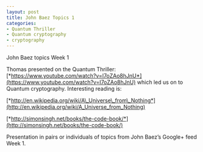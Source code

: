 ```yaml
---
layout: post
title: John Baez Topics 1
categories:
- Quantum Thriller
- Quantum cryptography
- cryptography
---
```


John Baez topics Week 1

Thomas presented on the Quantum Thriller:
[*https://www.youtube.com/watch?v=I7oZAo8hJnU*](https://www.youtube.com/watch?v=I7oZAo8hJnU)
which led us on to Quantum cryptography. Interesting reading is:

[*http://en.wikipedia.org/wiki/A\_Universe\_from\_Nothing*](http://en.wikipedia.org/wiki/A_Universe_from_Nothing)

[*http://simonsingh.net/books/the-code-book/*](http://simonsingh.net/books/the-code-book/)

Presentation in pairs or individuals of topics from John Baez’s Google+
feed Week 1.

